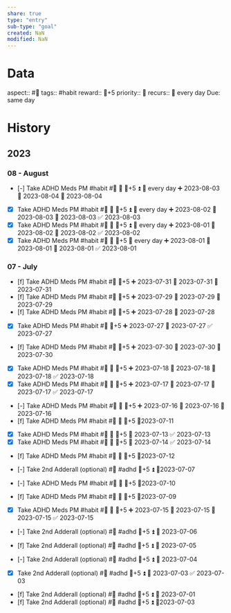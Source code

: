 ```yaml
---
share: true
type: "entry"
sub-type: "goal"
created: NaN 
modified: NaN
---
```

# Data
aspect:: #💊
tags:: #habit
reward:: 🥄+5
priority:: 🔺
recurs:: 🔁 every day
Due: same day
# History
## 2023
### 08 - August

- [-] Take ADHD Meds PM #habit #💊 🔺 🥄+5 ⏫ 🔁 every day ➕ 2023-08-03 🛫 2023-08-04 📅 2023-08-04
- [x] Take ADHD Meds PM #habit #💊 🔺 🥄+5 ⏫ 🔁 every day ➕ 2023-08-02 🛫 2023-08-03 📅 2023-08-03 ✅ 2023-08-03
- [x] Take ADHD Meds PM #habit #💊 🔺 🥄+5 ⏫ 🔁 every day ➕ 2023-08-01 🛫 2023-08-02 📅 2023-08-02 ✅ 2023-08-02
- [x] Take ADHD Meds PM #habit #💊 🔺 🥄+5 🔁 every day ➕ 2023-08-01 🛫 2023-08-01 📅 2023-08-01 ✅ 2023-08-01
### 07 - July
- [f] Take ADHD Meds PM #habit #💊 🥄+5 ➕ 2023-07-31 🛫 2023-07-31 📅 2023-07-31
- [f] Take ADHD Meds PM #habit #💊 🥄+5 ➕ 2023-07-29 🛫 2023-07-29 📅 2023-07-29
- [f] Take ADHD Meds PM #habit #💊 🥄+5 ➕ 2023-07-28 📅 2023-07-28
- [x] Take ADHD Meds PM #habit #💊 🥄+5 ➕ 2023-07-27 📅 2023-07-27 ✅ 2023-07-27
- [f] Take ADHD Meds PM #habit #💊 🥄+5 ➕ 2023-07-30 🛫 2023-07-30 📅 2023-07-30
- [x] Take ADHD Meds PM #habit #💊 🔺 🥄+5 ➕ 2023-07-18 🛫 2023-07-18 📅 2023-07-18 ✅ 2023-07-18
- [x] Take ADHD Meds PM #habit #💊 🔺 🥄+5 ➕ 2023-07-17 🛫 2023-07-17 📅 2023-07-17 ✅ 2023-07-17
- [-] Take ADHD Meds PM #habit #💊 🔺 🥄+5 ➕ 2023-07-16 🛫 2023-07-16 📅 2023-07-16
- [f] Take ADHD Meds PM #habit #💊 🔺 🥄+5 📆2023-07-11
- [x] Take ADHD Meds PM #habit #💊 🔺 🥄+5 📅 2023-07-13 ✅ 2023-07-13
- [x] Take ADHD Meds PM #habit #💊 🔺 🥄+5 📅 2023-07-14 ✅ 2023-07-14
- [f] Take ADHD Meds PM #habit #💊 🔺 🥄+5 📆2023-07-12
- [-] Take 2nd Adderall (optional) #💊 #adhd 🥄+5 ⏫ 📆2023-07-07



- [-] Take ADHD Meds PM #habit #💊 🔺 🥄+5 📆2023-07-10

- [f] Take ADHD Meds PM #habit #💊 🔺 🥄+5 📆2023-07-09

- [x] Take ADHD Meds PM #habit #💊 🔺 🥄+5 ➕ 2023-07-15 🛫 2023-07-15 📅 2023-07-15 ✅ 2023-07-15
- [-] Take 2nd Adderall (optional) #💊 #adhd 🥄+5 ⏫ 📅 2023-07-06

- [f] Take 2nd Adderall (optional) #💊 #adhd 🥄+5 ⏫ 📅 2023-07-05

- [-] Take 2nd Adderall (optional) #💊 #adhd 🥄+5 ⏫ 📅 2023-07-04

- [x] Take 2nd Adderall (optional) #💊 #adhd 🥄+5 ⏫ 📅 2023-07-03 ✅ 2023-07-03
- [f] Take 2nd Adderall (optional) #💊 #adhd 🥄+5 ⏫ 📅 2023-07-01
- [f] Take 2nd Adderall (optional) #💊 #adhd 🥄+5 ⏫ 📆2023-07-03




